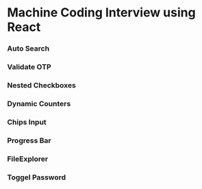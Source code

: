 # Machine Coding Interview using React

### Auto Search
### Validate OTP
### Nested Checkboxes
### Dynamic Counters
### Chips Input
### Progress Bar
### FileExplorer
### Toggel Password